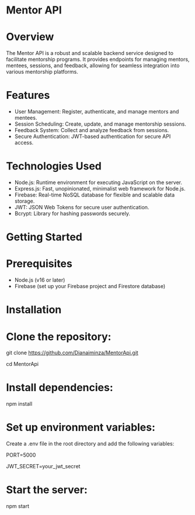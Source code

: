 # Mentor API

# Overview

The Mentor API is a robust and scalable backend service designed to facilitate mentorship programs. It provides endpoints for managing mentors, mentees, sessions, and feedback, allowing for seamless integration into various mentorship platforms.

# Features
- User Management: Register, authenticate, and manage mentors and mentees.
- Session Scheduling: Create, update, and manage mentorship sessions.
- Feedback System: Collect and analyze feedback from sessions.
- Secure Authentication: JWT-based authentication for secure API access.

# Technologies Used
- Node.js: Runtime environment for executing JavaScript on the server.
- Express.js: Fast, unopinionated, minimalist web framework for Node.js.
- Firebase: Real-time NoSQL database for flexible and scalable data storage.
- JWT: JSON Web Tokens for secure user authentication.
- Bcrypt: Library for hashing passwords securely.

# Getting Started
# Prerequisites
- Node.js (v16 or later)
- Firebase (set up your Firebase project and Firestore database)
  
# Installation

# Clone the repository:
git clone https://github.com/Dianaiminza/MentorApi.git

cd MentorApi

# Install dependencies:
npm install

# Set up environment variables:

Create a .env file in the root directory and add the following variables:

PORT=5000

JWT_SECRET=your_jwt_secret

# Start the server:

npm start


